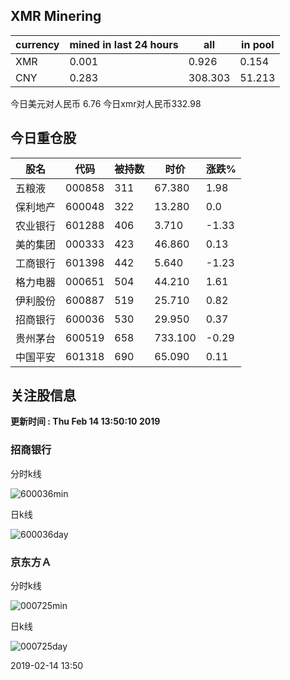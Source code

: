 ## XMR Minering

|currency|mined in last 24 hours|all|in pool|
|---|---|---|---|
|XMR|0.001|0.926|0.154|
|CNY|0.283|308.303|51.213|

今日美元对人民币 6.76	今日xmr对人民币332.98


## 今日重仓股 

|股名|代码|被持数|时价|涨跌%|
|---|---|---|---|---|
|五粮液|000858|311|67.380|1.98|
|保利地产|600048|322|13.280|0.0|
|农业银行|601288|406|3.710|-1.33|
|美的集团|000333|423|46.860|0.13|
|工商银行|601398|442|5.640|-1.23|
|格力电器|000651|504|44.210|1.61|
|伊利股份|600887|519|25.710|0.82|
|招商银行|600036|530|29.950|0.37|
|贵州茅台|600519|658|733.100|-0.29|
|中国平安|601318|690|65.090|0.11|

## 关注股信息
**更新时间 : Thu Feb 14 13:50:10 2019**
### 招商银行 
分时k线

![600036min](http://image.sinajs.cn/newchart/min/n/sh600036.gif)

日k线

![600036day](http://image.sinajs.cn/newchart/daily/n/sh600036.gif)

### 京东方Ａ 
分时k线

![000725min](http://image.sinajs.cn/newchart/min/n/sz000725.gif)

日k线

![000725day](http://image.sinajs.cn/newchart/daily/n/sz000725.gif)

2019-02-14 13:50